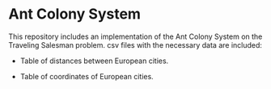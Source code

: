 # Ant Colony System

This repository includes an implementation of the Ant Colony System on the Traveling Salesman problem. csv files with the necessary data are included:

* Table of distances between European cities.

* Table of coordinates of European cities.